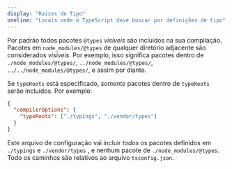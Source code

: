 ```yaml
---
display: "Raizes de Tipo"
oneline: "Locais onde o TypeScript deve buscar por definições de tipo"
---
```


Por padrão todos pacotes `@types` _visíveis_ são incluídos na sua compilação.
Pacotes em `node_modules/@types` de qualquer diretório adjacente são considerados _visíveis_.
Por exemplo, isso significa pacotes dentro de `./node_modules/@types/`, `../node_modules/@types/`, `../../node_modules/@types/`, e assim por diante.

Se `typeRoots` está especificado, _somente_ pacotes dentro de `typeRoots` serão incluídos. Por exemplo:

```json
{
  "compilerOptions": {
    "typeRoots": ["./typings", "./vendor/types"]
  }
}
```

Este arquivo de configuração vai incluir _todos_ os pacotes definidos em `./typings` e `./vendor/types` , e nenhum pacote de `./node_modules/@types`.
Todo os caminhos são relativos ao arquivo `tsconfig.json`.
